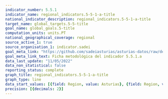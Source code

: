 ```yaml
---
indicator_number: 5.5.1
indicator_name: regional_indicators.5-5-1-a-title
national_indicator_description: regional_indicators.5-5-1-a-title
target_name: global_targets.5-5-title
goal_name: global_goals.5-title
computation_units: units.PT
national_geographical_coverage: regional
source_active_1: true
source_organisation_1: indicator.sadei
goal_meta_link: "https://github.com/sadeiasturias/asturias-datos/raw/develop/descargas/metodologia/5.5.1.a.pdf"
goal_meta_link_text: Ficha metodológica del indicador 5.5.1.a
data_last_update: "11/05/2022"
data_non_statistical: false
reporting_status: complete
graph_title: regional_indicators.5-5-1-a-title
graph_type: line
data_start_values: [{field: Region, value: Asturias}, {field: Region, value: España}]
precision: [{decimals: 2}]
---
```

